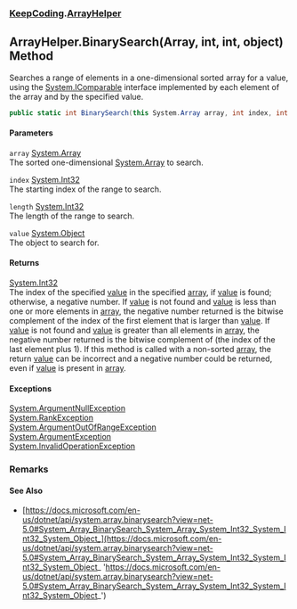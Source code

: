 ### [KeepCoding](KeepCoding.md 'KeepCoding').[ArrayHelper](KeepCoding_ArrayHelper.md 'KeepCoding.ArrayHelper')
## ArrayHelper.BinarySearch(Array, int, int, object) Method
Searches a range of elements in a one-dimensional sorted array for a value, using the [System.IComparable](https://docs.microsoft.com/en-us/dotnet/api/System.IComparable 'System.IComparable') interface implemented by each element of the array and by the specified value.  
```csharp
public static int BinarySearch(this System.Array array, int index, int length, object value);
```
#### Parameters
<a name='KeepCoding_ArrayHelper_BinarySearch(System_Array_int_int_object)_array'></a>
`array` [System.Array](https://docs.microsoft.com/en-us/dotnet/api/System.Array 'System.Array')  
The sorted one-dimensional [System.Array](https://docs.microsoft.com/en-us/dotnet/api/System.Array 'System.Array') to search.
  
<a name='KeepCoding_ArrayHelper_BinarySearch(System_Array_int_int_object)_index'></a>
`index` [System.Int32](https://docs.microsoft.com/en-us/dotnet/api/System.Int32 'System.Int32')  
The starting index of the range to search.
  
<a name='KeepCoding_ArrayHelper_BinarySearch(System_Array_int_int_object)_length'></a>
`length` [System.Int32](https://docs.microsoft.com/en-us/dotnet/api/System.Int32 'System.Int32')  
The length of the range to search.
  
<a name='KeepCoding_ArrayHelper_BinarySearch(System_Array_int_int_object)_value'></a>
`value` [System.Object](https://docs.microsoft.com/en-us/dotnet/api/System.Object 'System.Object')  
The object to search for.
  
#### Returns
[System.Int32](https://docs.microsoft.com/en-us/dotnet/api/System.Int32 'System.Int32')  
The index of the specified [value](KeepCoding_ArrayHelper_BinarySearch(System_Array_int_int_object).md#KeepCoding_ArrayHelper_BinarySearch(System_Array_int_int_object)_value 'KeepCoding.ArrayHelper.BinarySearch(System.Array, int, int, object).value') in the specified [array](KeepCoding_ArrayHelper_BinarySearch(System_Array_int_int_object).md#KeepCoding_ArrayHelper_BinarySearch(System_Array_int_int_object)_array 'KeepCoding.ArrayHelper.BinarySearch(System.Array, int, int, object).array'), if [value](KeepCoding_ArrayHelper_BinarySearch(System_Array_int_int_object).md#KeepCoding_ArrayHelper_BinarySearch(System_Array_int_int_object)_value 'KeepCoding.ArrayHelper.BinarySearch(System.Array, int, int, object).value') is found; otherwise, a negative number. If [value](KeepCoding_ArrayHelper_BinarySearch(System_Array_int_int_object).md#KeepCoding_ArrayHelper_BinarySearch(System_Array_int_int_object)_value 'KeepCoding.ArrayHelper.BinarySearch(System.Array, int, int, object).value') is not found and [value](KeepCoding_ArrayHelper_BinarySearch(System_Array_int_int_object).md#KeepCoding_ArrayHelper_BinarySearch(System_Array_int_int_object)_value 'KeepCoding.ArrayHelper.BinarySearch(System.Array, int, int, object).value') is less than one or more elements in [array](KeepCoding_ArrayHelper_BinarySearch(System_Array_int_int_object).md#KeepCoding_ArrayHelper_BinarySearch(System_Array_int_int_object)_array 'KeepCoding.ArrayHelper.BinarySearch(System.Array, int, int, object).array'), the negative number returned is the bitwise complement of the index of the first element that is larger than [value](KeepCoding_ArrayHelper_BinarySearch(System_Array_int_int_object).md#KeepCoding_ArrayHelper_BinarySearch(System_Array_int_int_object)_value 'KeepCoding.ArrayHelper.BinarySearch(System.Array, int, int, object).value'). If [value](KeepCoding_ArrayHelper_BinarySearch(System_Array_int_int_object).md#KeepCoding_ArrayHelper_BinarySearch(System_Array_int_int_object)_value 'KeepCoding.ArrayHelper.BinarySearch(System.Array, int, int, object).value') is not found and [value](KeepCoding_ArrayHelper_BinarySearch(System_Array_int_int_object).md#KeepCoding_ArrayHelper_BinarySearch(System_Array_int_int_object)_value 'KeepCoding.ArrayHelper.BinarySearch(System.Array, int, int, object).value') is greater than all elements in [array](KeepCoding_ArrayHelper_BinarySearch(System_Array_int_int_object).md#KeepCoding_ArrayHelper_BinarySearch(System_Array_int_int_object)_array 'KeepCoding.ArrayHelper.BinarySearch(System.Array, int, int, object).array'), the negative number returned is the bitwise complement of (the index of the last element plus 1). If this method is called with a non-sorted [array](KeepCoding_ArrayHelper_BinarySearch(System_Array_int_int_object).md#KeepCoding_ArrayHelper_BinarySearch(System_Array_int_int_object)_array 'KeepCoding.ArrayHelper.BinarySearch(System.Array, int, int, object).array'), the return [value](KeepCoding_ArrayHelper_BinarySearch(System_Array_int_int_object).md#KeepCoding_ArrayHelper_BinarySearch(System_Array_int_int_object)_value 'KeepCoding.ArrayHelper.BinarySearch(System.Array, int, int, object).value') can be incorrect and a negative number could be returned, even if [value](KeepCoding_ArrayHelper_BinarySearch(System_Array_int_int_object).md#KeepCoding_ArrayHelper_BinarySearch(System_Array_int_int_object)_value 'KeepCoding.ArrayHelper.BinarySearch(System.Array, int, int, object).value') is present in [array](KeepCoding_ArrayHelper_BinarySearch(System_Array_int_int_object).md#KeepCoding_ArrayHelper_BinarySearch(System_Array_int_int_object)_array 'KeepCoding.ArrayHelper.BinarySearch(System.Array, int, int, object).array').
#### Exceptions
[System.ArgumentNullException](https://docs.microsoft.com/en-us/dotnet/api/System.ArgumentNullException 'System.ArgumentNullException')  
[System.RankException](https://docs.microsoft.com/en-us/dotnet/api/System.RankException 'System.RankException')  
[System.ArgumentOutOfRangeException](https://docs.microsoft.com/en-us/dotnet/api/System.ArgumentOutOfRangeException 'System.ArgumentOutOfRangeException')  
[System.ArgumentException](https://docs.microsoft.com/en-us/dotnet/api/System.ArgumentException 'System.ArgumentException')  
[System.InvalidOperationException](https://docs.microsoft.com/en-us/dotnet/api/System.InvalidOperationException 'System.InvalidOperationException')  
### Remarks
#### See Also
- [https://docs.microsoft.com/en-us/dotnet/api/system.array.binarysearch?view=net-5.0#System_Array_BinarySearch_System_Array_System_Int32_System_Int32_System_Object_](https://docs.microsoft.com/en-us/dotnet/api/system.array.binarysearch?view=net-5.0#System_Array_BinarySearch_System_Array_System_Int32_System_Int32_System_Object_ 'https://docs.microsoft.com/en-us/dotnet/api/system.array.binarysearch?view=net-5.0#System_Array_BinarySearch_System_Array_System_Int32_System_Int32_System_Object_')
